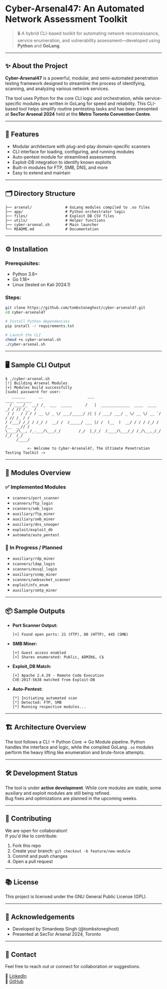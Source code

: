 # Cyber-Arsenal47: An Automated Network Assessment Toolkit

> 🔒 A hybrid CLI-based toolkit for automating network reconnaissance, service enumeration, and vulnerability assessment—developed using **Python** and **GoLang**.

---

## ✨ About the Project

**Cyber-Arsenal47** is a powerful, modular, and semi-automated penetration testing framework designed to streamline the process of identifying, scanning, and analyzing various network services.

The tool uses Python for the core CLI logic and orchestration, while service-specific modules are written in GoLang for speed and reliability. This CLI-based tool helps simplify routine pentesting tasks and has been presented at **SecTor Arsenal 2024** held at the **Metro Toronto Convention Centre**.

---

## 🧠 Features

- Modular architecture with plug-and-play domain-specific scanners
- CLI interface for loading, configuring, and running modules
- Auto-pentest module for streamlined assessments
- Exploit-DB integration to identify known exploits
- Built-in modules for FTP, SMB, DNS, and more
- Easy to extend and maintain

---

## 🗂️ Directory Structure

```
├── arsenal/               # GoLang modules compiled to .so files
├── app/                   # Python orchestrator logic
├── files/                 # Exploit DB CSV files
├── utils/                 # Helper functions
├── cyber-arsenal.sh       # Main launcher
└── README.md              # Documentation
```

---

## ⚙️ Installation

### Prerequisites:
- Python 3.8+
- Go 1.18+
- Linux (tested on Kali 2024.1)

### Steps:

```bash
git clone https://github.com/tombstoneghost/cyber-arsenal47.git
cd cyber-arsenal47

# Install Python dependencies
pip install -r requirements.txt

# Launch the CLI
chmod +x cyber-arsenal.sh
./cyber-arsenal.sh
```

---

## 🖥 Sample CLI Output

```
$ ./cyber-arsenal.sh
[!] Building Arsenal Modules
[+] Modules build successfully
[sudo] password for user: 
   ______      __                    ___                               ____ _______
  / ____/_  __/ /_  ___  _____      /   |  _____________  ____  ____ _/ / // /__  /
 / /   / / / / __ \/ _ \/ ___/_____/ /| | / ___/ ___/ _ \/ __ \/ __ `/ / // /_ / / 
/ /___/ /_/ / /_/ /  __/ /  /_____/ ___ |/ /  (__  )  __/ / / / /_/ / /__  __// /  
\____/\__, /_.___/\___/_/        /_/  |_/_/  /____/\___/_/ /_/\__,_/_/  /_/  /_/   
     /____/                                                                         

          <- Welcome to Cyber-Arsenal47, The Ultimate Penetration Testing Toolkit ->
```

---

## 🚀 Modules Overview

### ✅ Implemented Modules
- `scanners/port_scanner`
- `scanners/ftp_login`
- `scanners/smb_login`
- `auxiliary/ftp_miner`
- `auxiliary/smb_miner`
- `auxiliary/dns_snooper`
- `exploit/exploit_db`
- `automate/auto_pentest`

### 🧪 In Progress / Planned
- `auxiliary/rdp_miner`
- `scanners/ldap_login`
- `scanners/mssql_login`
- `auxiliary/snmp_miner`
- `scanners/websocket_scanner`
- `exploit/nfs_enum`
- `auxiliary/smtp_miner`

---

## 📦 Sample Outputs

- **Port Scanner Output:**
  ```
  [+] Found open ports: 21 (FTP), 80 (HTTP), 445 (SMB)
  ```

- **SMB Miner:**
  ```
  [+] Guest access enabled
  [+] Shares enumerated: Public, ADMIN$, C$
  ```

- **Exploit_DB Match:**
  ```
  [+] Apache 2.4.29 - Remote Code Execution
  CVE-2017-5638 matched from Exploit-DB
  ```

- **Auto-Pentest:**
  ```
  [*] Initiating automated scan
  [*] Detected: FTP, SMB
  [*] Running respective modules...
  ```

---

## 🏗 Architecture Overview

The tool follows a CLI → Python Core → Go Module pipeline. Python handles the interface and logic, while the compiled GoLang `.so` modules perform the heavy lifting like enumeration and brute-force attempts.

---

## 🛠 Development Status

The tool is under **active development**. While core modules are stable, some auxiliary and exploit modules are still being refined.  
Bug fixes and optimizations are planned in the upcoming weeks.

---

## 🤝 Contributing

We are open for collaboration!  
If you'd like to contribute:

1. Fork this repo
2. Create your branch: `git checkout -b feature/new-module`
3. Commit and push changes
4. Open a pull request

---

## 📚 License

This project is licensed under the GNU General Public License (GPL).

---

## 🙌 Acknowledgements

- Developed by Simardeep Singh (@tombstoneghost)
- Presented at SecTor Arsenal 2024, Toronto

---

## 💬 Contact

Feel free to reach out or connect for collaboration or suggestions.

🔗 [LinkedIn](https://www.linkedin.com/in/simardeepsingh99/)  
🐙 [GitHub](https://github.com/tombstoneghost)